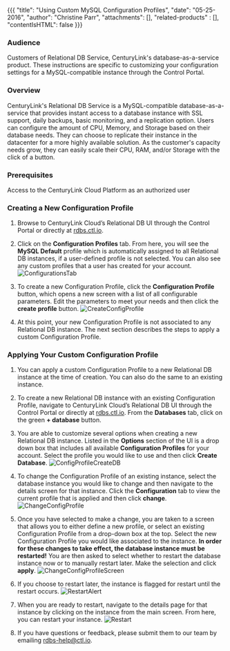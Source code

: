 {{{
  "title": "Using Custom MySQL Configuration Profiles",
  "date": "05-25-2016",
  "author": "Christine Parr",
  "attachments": [],
  "related-products" : [],
  "contentIsHTML": false
}}}

### Audience
Customers of Relational DB Service, CenturyLink's database-as-a-service product. These instructions are specific to customizing your configuration settings for a MySQL-compatible instance through the Control Portal.


### Overview
CenturyLink's Relational DB Service is a MySQL-compatible database-as-a-service that provides instant access to a database instance with SSL support, daily backups, basic monitoring, and a replication option. Users can configure the amount of CPU, Memory, and Storage based on their database needs. They can choose to replicate their instance in the datacenter for a more highly available solution. As the customer's capacity needs grow, they can easily scale their CPU, RAM, and/or Storage with the click of a button.

### Prerequisites
Access to the CenturyLink Cloud Platform as an authorized user


### Creating a New Configuration Profile
1. Browse to CenturyLink Cloud’s Relational DB UI through the Control Portal or directly at [rdbs.ctl.io](https://rdbs.ctl.io).

2. Click on the **Configuration Profiles** tab. From here, you will see the **MySQL Default** profile which is automatically assigned to all Relational DB instances, if a user-defined profile is not selected. You can also see any custom profiles that a user has created for your account.
   ![ConfigurationsTab](../images/rdbs-configtab.png)

3. To create a new Configuration Profile, click the **Configuration Profile** button, which opens a new screen with a list of all configurable parameters. Edit the parameters to meet your needs and then click the **create profile** button.
   ![CreateConfigProfile](../images/rdbs-create-configprofile.png)

4. At this point, your new Configuration Profile is not associated to any Relational DB instance.  The next section describes the steps to apply a custom Configuration Profile.

### Applying Your Custom Configuration Profile
1. You can apply a custom Configuration Profile to a new Relational DB instance at the time of creation. You can also do the same to an existing instance.

2. To create a new Relational DB instance with an existing Configuration Profile, navigate to CenturyLink Cloud’s Relational DB UI through the Control Portal or directly at [rdbs.ctl.io](https://rdbs.ctl.io). From the **Databases** tab, click on the green **+ database** button.

3. You are able to customize several options when creating a new Relational DB instance. Listed in the **Options** section of the UI is a drop down box that includes all available **Configuration Profiles** for your account. Select the profile you would like to use and then click **Create Database**.
   ![ConfigProfileCreateDB](../images/rdbs-configprofile-createdb.png)

4. To change the Configuration Profile of an existing instance, select the database instance you would like to change and then navigate to the details screen for that instance. Click the **Configuration** tab to view the current profile that is applied and then click **change**.
   ![ChangeConfigProfile](../images/rdbs-changeconfig.png)

5. Once you have selected to make a change, you are taken to a screen that allows you to either define a new profile, or select an existing Configuration Profile from a drop-down box at the top. Select the new Configuration Profile you would like associated to the instance. **In order for these changes to take effect, the database instance must be restarted!** You are then asked to select whether to restart the database instance now or to manually restart later. Make the selection and click **apply**.
   ![ChangeConfigProfileScreen](../images/rdbs-changeconfigscreen.png)

6. If you choose to restart later, the instance is flagged for restart until the restart occurs.
   ![RestartAlert](../images/rdbs-restart-alert.png)

7. When you are ready to restart, navigate to the details page for that instance by clicking on the instance from the main screen. From here, you can restart your instance.
   ![Restart](../images/rdbs-restart.png)

8. If you have questions or feedback, please submit them to our team by emailing <a href="mailto:rdbs-help@ctl.io">rdbs-help@ctl.io</a>.
